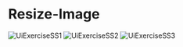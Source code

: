 # Resize-Image
![UiExerciseSS1](https://user-images.githubusercontent.com/78963460/107912764-ef868680-6f80-11eb-8412-18abd3ab252e.png)
![UiExerciseSS2](https://user-images.githubusercontent.com/78963460/107912777-f3b2a400-6f80-11eb-8eda-d32d4e13aa46.png)
![UiExerciseSS3](https://user-images.githubusercontent.com/78963460/107912783-f614fe00-6f80-11eb-99be-4ff1216ef8fa.png)
